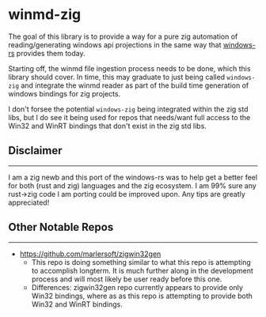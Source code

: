 # winmd-zig

The goal of this library is to provide a way for a pure zig automation of reading/generating windows api projections in the same way that [windows-rs](https://github.com/microsoft/windows-rs) provides them today.

Starting off, the winmd file ingestion process needs to be done, which this library should cover. In time, this may graduate to just being called `windows-zig` and integrate the winmd reader as part of the build time generation of windows bindings for zig projects.

I don't forsee the potential `windows-zig` being integrated within the zig std libs, but I do see it being used for repos that needs/want full access to the Win32 and WinRT bindings that don't exist in the zig std libs.

## Disclaimer
---
I am a zig newb and this port of the windows-rs was to help get a better feel for both (rust and zig) languages and the zig ecosystem. I am 99% sure any rust->zig code I am porting could be improved upon. Any tips are greatly appreciated!

## Other Notable Repos
---
- https://github.com/marlersoft/zigwin32gen
  - This repo is doing something similar to what this repo is attempting to accomplish longterm. It is much further along in the development process and will most likely be user ready before this one.
  - Differences: zigwin32gen repo currently appears to provide only Win32 bindings, where as as this repo is attempting to provide both Win32 and WinRT bindings.
